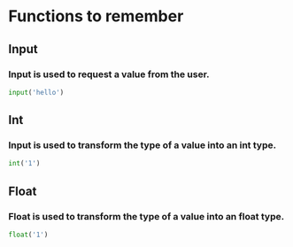 # Functions to remember

## Input
### Input is used to request a value from the user.
```python 
input('hello')
```

## Int
### Input is used to transform the type of a value into an int type.
```python
int('1')
```

## Float
### Float is used to transform the type of a value into an float type.
```python
float('1')
```